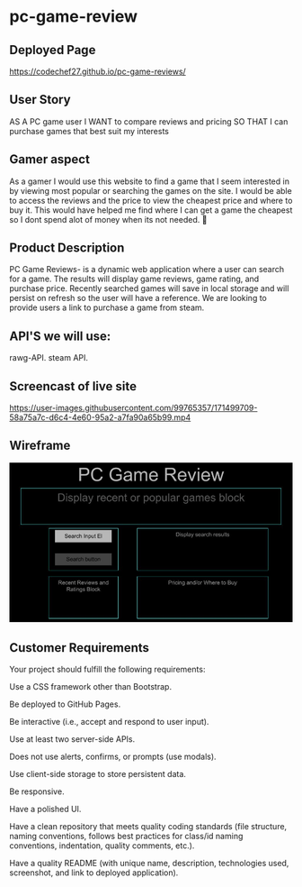 
# pc-game-review

## Deployed Page
 https://codechef27.github.io/pc-game-reviews/

## User Story
AS A PC game user 
I WANT to compare reviews and pricing
SO THAT I can purchase games that best suit my interests

## Gamer aspect
As a gamer I would use this website to find a game that I seem interested in by viewing most popular or searching the games on the site. I would be able to access the reviews and the price to view the cheapest price and where to buy it. This would have helped me find where I can get a game the cheapest so I dont spend alot of money when its not needed. 🙂

## Product Description 
PC Game Reviews- is a dynamic web application where a user can search for a game. The results will display game reviews, game rating, and purchase price. Recently searched games will save in local storage and will persist on refresh so the user will have a reference. We are looking to provide users a link to purchase a game from steam.

## API'S we will use:
rawg-API.
steam API. 

## Screencast of live site


https://user-images.githubusercontent.com/99765357/171499709-58a75a7c-d6c4-4e60-95a2-a7fa90a65b99.mp4



## Wireframe
![wireframe image](./assets/images/pc-game-reviews-wireframe.jpg)

## Customer Requirements
Your project should fulfill the following requirements:

Use a CSS framework other than Bootstrap.

Be deployed to GitHub Pages.

Be interactive (i.e., accept and respond to user input).

Use at least two server-side APIs.

Does not use alerts, confirms, or prompts (use modals).

Use client-side storage to store persistent data.

Be responsive.

Have a polished UI.

Have a clean repository that meets quality coding standards (file structure, naming conventions, follows best practices for class/id naming conventions, indentation, quality comments, etc.).

Have a quality README (with unique name, description, technologies used, screenshot, and link to deployed application).
